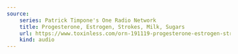 ```yaml
---
source:
    series: Patrick Timpone's One Radio Network
    title: Progesterone, Estrogen, Strokes, Milk, Sugars
    url: https://www.toxinless.com/orn-191119-progesterone-estrogen-strokes-milk-sugars.mp3
    kind: audio
---
```

